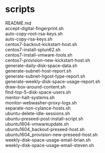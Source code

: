 # scripts
 README.md  
 accept-digital-fingerprint.sh  
 auto-copy-root-rsa-keys.sh     
 auto-copy-rsa-keys.sh  
 centos7-backout-kickstart-host.sh  
 centos7-install-splun62.sh   
 centos7-install-vmware-tools.sh  
 centos7-provision-new-kickstart-host.sh    
 generate-daily-disk-space-data.sh   
 generate-subnet-host-report.sh   
 generate-subnet-hgost-type-report.sh   
 generate-weekly-disk-space-usage-report.sh   
 draw-box-around-content.sh  
 find-top-5-disk-space-users.sh   
 mentor-halt-systems.sh   
 monitor-webwasher-proxy-logs.sh   
 separate-non-cylance-hosts.sh   
 ubuntu-delete-idle-sessions.sh   
 ubuntu-preseed-post-install-script.sh   
 ubuntu1604-vmwareupdate.sh  
 ubuntu1604_backout-preseed-host.sh     
 ubuntu1604_provision-new-preseed-host.sh    
 weekly-disk-space-usage-email-brian.sh  
 weekly-disk-space-usage-email-steven.sh      
